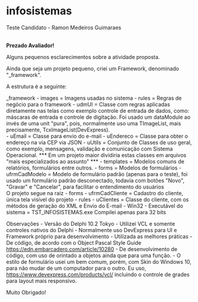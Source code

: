# infosistemas
Teste Candidato - Ramon Medeiros Guimaraes

<br><b>Prezado Avaliador!</b><br>

Alguns pequenos esclarecimentos sobre a atividade proposta.

Ainda que seja um projeto pequeno, criei um Framework, denominado "_framework". 

A estrutura é a seguinte:

_framework 
	- images = Imagens usadas no sistema
	- rules = Regras de negócio para o framework
		- udmUI = Classe com regras aplicadas diretamente nas telas como exemplo controle de entrada de dados, como: máscaras de 
		  entrada e controle de digitação. Foi usado um dataModule ao invés de uma unit "pura", pois, normalmente uso uma TImageList, mais precisamente, TcxImageList(DevExpress).		
		- uEmail = Classe para envio do e-mail
		- uEndereco = Classe para obter o endereço na via CEP via JSON
		- uUtils = Conjunto de Classes de uso geral, como exemplo, mensagens, validação e comunicação com Sistema Operacional. *** Em um projeto maior dividiria estas classes em arquivos "mais especializados ao assunto" ***
	- templates = Modelos comuns de relatórios, formulários entre outros.
		- forms = Modelos de formulários
			- ufrmCadModelo = Modelo de formulário padrão (apenas para o teste), foi usado um formulário padrão desconectado, todavia com
			  botões "Novo", "Gravar" e "Cancelar", para facilitar o entendimento do usuários	 
O projeto segue na raiz
	- forms
		- ufrmCadCliente = Cadastro do cliente, única tela visível do projeto
	- rules
		- uClientes = Classe do cliente, com os métodos de geração do XML e Envio do E-mail
	- Win32
		- Executável do sistema = TST_INFOSISTEMAS.exe Compilei apenas para 32 bits


Observações
	- Versão do Delphi 10.2 Tokyo
	- Utilizei VCL e somente controles nativos do Delphi
	- Normalmente uso DevExpress para UI e Framework próprio para desenvolvimento
	- Utilizada as melhores práticas
		- De código, de acordo com o Object Pascal Style Guide https://edn.embarcadero.com/article/10280
		- De desenvolvimento de código, com uso de orintado a objetos ainda que para uma função.
	- O estilo de formulário usei um bem comum, porém, com Skin do Windows 10, para não mudar de um computador para o outro. 
        Eu uso, https://www.devexpress.com/products/vcl/ incluindo o controle de grades para layout mais responsivo.


Muito Obrigado!
